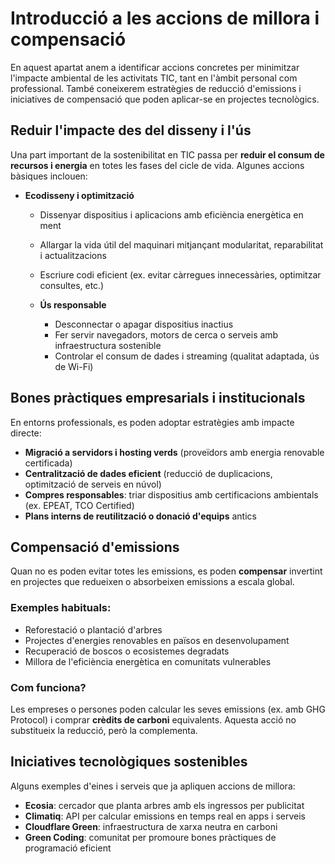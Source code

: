 # Introducció a les accions de millora i compensació

En aquest apartat anem a identificar accions concretes per minimitzar l'impacte ambiental de les activitats TIC, tant en l'àmbit personal com professional. També coneixerem estratègies de reducció d'emissions i iniciatives de compensació que poden aplicar-se en projectes tecnològics.

## Reduir l'impacte des del disseny i l'ús

Una part important de la sostenibilitat en TIC passa per **reduir el consum de recursos i energia** en totes les fases del cicle de vida. Algunes accions bàsiques inclouen:

* **Ecodisseny i optimització**
    * Dissenyar dispositius i aplicacions amb eficiència energètica en ment
    * Allargar la vida útil del maquinari mitjançant modularitat, reparabilitat i actualitzacions
    * Escriure codi eficient (ex. evitar càrregues innecessàries, optimitzar consultes, etc.)

  * **Ús responsable**
    * Desconnectar o apagar dispositius inactius
    * Fer servir navegadors, motors de cerca o serveis amb infraestructura sostenible
    * Controlar el consum de dades i streaming (qualitat adaptada, ús de Wi-Fi)

## Bones pràctiques empresarials i institucionals

En entorns professionals, es poden adoptar estratègies amb impacte directe:

* **Migració a servidors i hosting verds** (proveïdors amb energia renovable certificada)
* **Centralització de dades eficient** (reducció de duplicacions, optimització de serveis en núvol)
* **Compres responsables**: triar dispositius amb certificacions ambientals (ex. EPEAT, TCO Certified)
* **Plans interns de reutilització o donació d'equips** antics

## Compensació d'emissions

Quan no es poden evitar totes les emissions, es poden **compensar** invertint en projectes que redueixen o absorbeixen emissions a escala global.

### Exemples habituals:

* Reforestació o plantació d'arbres
* Projectes d'energies renovables en països en desenvolupament
* Recuperació de boscos o ecosistemes degradats
* Millora de l'eficiència energètica en comunitats vulnerables

### Com funciona?

Les empreses o persones poden calcular les seves emissions (ex. amb GHG Protocol) i comprar **crèdits de carboni** equivalents. Aquesta acció no substitueix la reducció, però la complementa.

## Iniciatives tecnològiques sostenibles

Alguns exemples d'eines i serveis que ja apliquen accions de millora:

- **Ecosia**: cercador que planta arbres amb els ingressos per publicitat
- **Climatiq**: API per calcular emissions en temps real en apps i serveis
- **Cloudflare Green**: infraestructura de xarxa neutra en carboni
- **Green Coding**: comunitat per promoure bones pràctiques de programació eficient


<!--
## Activitats suggerides

### Perfil semipresencial
- **Fitxa d'accions personals**: fes una llista d'hàbits TIC sostenibles que pots aplicar immediatament.
- **Cerca guiada**: tria una eina o servei TIC sostenible i explica què fa per reduir o compensar el seu impacte.
- **Activitat escrita**: proposa dues accions per millorar la sostenibilitat en una aula d'informàtica.

### Perfil presencial (ABP)
- **Repte de millora**: en grups, seleccioneu un entorn TIC (institut, oficina, aula, CPD) i feu una proposta d'accions concretes de millora.
- **Disseny d'aplicació**: imagineu una app o servei que ajude a reduir l'impacte ambiental dels usuaris (ex. mesurar emissions, promoure hàbits, etc.)
- **Exercici comparatiu**: valoreu l'impacte d'un servei digital típic (ex. streaming) i com es pot millorar o compensar.

---

## Recursos

- [https://www.climatiq.io](https://www.climatiq.io)
- [https://www.ecosia.org](https://www.ecosia.org)
- Green Coding resources: https://greensoftware.foundation
- Guia per a organitzacions: https://ghgprotocol.org

-->